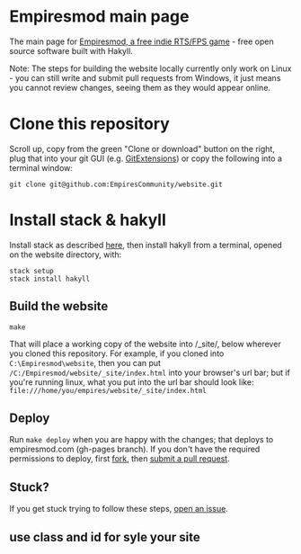 # Empiresmod main page

The main page for [Empiresmod, a free indie RTS/FPS game](http://www.empiresmod.com/) - free open source software built with Hakyll.

Note: The steps for building the website locally currently only work on Linux - you can still write and submit pull requests from Windows, it just means you cannot review changes, seeing them as they would appear online.

# Clone this repository

Scroll up, copy from the green "Clone or download" button on the right, plug that into your git GUI (e.g. [GitExtensions](https://gitextensions.github.io/)) or copy the following into a terminal window:

```
git clone git@github.com:EmpiresCommunity/website.git
```

# Install stack & hakyll

Install stack as described [here](https://docs.haskellstack.org/en/stable/README/), then install hakyll from a terminal, opened on the website directory, with:

```
stack setup
stack install hakyll
```

## Build the website

```
make
```

That will place a working copy of the website into /_site/, below wherever you cloned this repository. For example, if you cloned into `C:\Empiresmod\website`, then you can put `/C:/Empiresmod/website/_site/index.html` into your browser's url bar; but if you're running linux, what you put into the url bar should look like: `file:///home/you/empires/website/_site/index.html`

## Deploy

Run `make deploy` when you are happy with the changes; that deploys to empiresmod.com (gh-pages branch). If you don't have the required permissions to deploy, first [fork](https://help.github.com/articles/fork-a-repo/), then [submit a pull request](https://help.github.com/articles/about-pull-requests/).

## Stuck?

If you get stuck trying to follow these steps, [open an issue](https://github.com/EmpiresCommunity/website/issues/new).
## use class and id for syle your site
